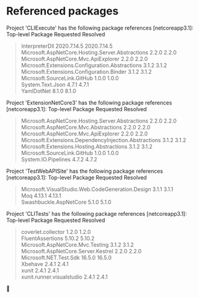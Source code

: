 # Referenced packages
Project 'CLIExecute' has the following package references
   [netcoreapp3.1]: 
   Top-level Package                                       Requested     Resolved   
   > InterpreterDll                                        2020.7.14.5   2020.7.14.5
   > Microsoft.AspNetCore.Hosting.Server.Abstractions      2.2.0         2.2.0      
   > Microsoft.AspNetCore.Mvc.ApiExplorer                  2.2.0         2.2.0      
   > Microsoft.Extensions.Configuration.Abstractions       3.1.2         3.1.2      
   > Microsoft.Extensions.Configuration.Binder             3.1.2         3.1.2      
   > Microsoft.SourceLink.GitHub                           1.0.0         1.0.0      
   > System.Text.Json                                      4.7.1         4.7.1      
   > YamlDotNet                                            8.1.0         8.1.0      

Project 'ExtensionNetCore3' has the following package references
   [netcoreapp3.1]: 
   Top-level Package                                            Requested   Resolved
   > Microsoft.AspNetCore.Hosting.Server.Abstractions           2.2.0       2.2.0   
   > Microsoft.AspNetCore.Mvc.Abstractions                      2.2.0       2.2.0   
   > Microsoft.AspNetCore.Mvc.ApiExplorer                       2.2.0       2.2.0   
   > Microsoft.Extensions.DependencyInjection.Abstractions      3.1.2       3.1.2   
   > Microsoft.Extensions.Hosting.Abstractions                  3.1.2       3.1.2   
   > Microsoft.SourceLink.GitHub                                1.0.0       1.0.0   
   > System.IO.Pipelines                                        4.7.2       4.7.2   

Project 'TestWebAPISite' has the following package references
   [netcoreapp3.1]: 
   Top-level Package                                       Requested   Resolved
   > Microsoft.VisualStudio.Web.CodeGeneration.Design      3.1.1       3.1.1   
   > Moq                                                   4.13.1      4.13.1  
   > Swashbuckle.AspNetCore                                5.1.0       5.1.0   

Project 'CLITests' has the following package references
   [netcoreapp3.1]: 
   Top-level Package                          Requested   Resolved
   > coverlet.collector                       1.2.0       1.2.0   
   > FluentAssertions                         5.10.2      5.10.2  
   > Microsoft.AspNetCore.Mvc.Testing         3.1.2       3.1.2   
   > Microsoft.AspNetCore.Server.Kestrel      2.2.0       2.2.0   
   > Microsoft.NET.Test.Sdk                   16.5.0      16.5.0  
   > Xbehave                                  2.4.1       2.4.1   
   > xunit                                    2.4.1       2.4.1   
   > xunit.runner.visualstudio                2.4.1       2.4.1   

